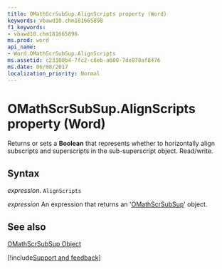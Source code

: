 ```yaml
---
title: OMathScrSubSup.AlignScripts property (Word)
keywords: vbawd10.chm181665898
f1_keywords:
- vbawd10.chm181665898
ms.prod: word
api_name:
- Word.OMathScrSubSup.AlignScripts
ms.assetid: c23100b4-7fc2-c8eb-a600-7de878af8476
ms.date: 06/08/2017
localization_priority: Normal
---
```



# OMathScrSubSup.AlignScripts property (Word)

Returns or sets a  **Boolean** that represents whether to horizontally align subscripts and superscripts in the sub-superscript object. Read/write.


## Syntax

_expression_. `AlignScripts`

 _expression_ An expression that returns an '[OMathScrSubSup](Word.OMathScrSubSup.md)' object.


## See also


[OMathScrSubSup Object](Word.OMathScrSubSup.md)

[!include[Support and feedback](~/includes/feedback-boilerplate.md)]